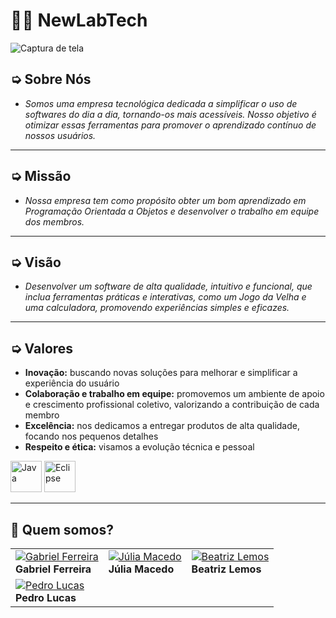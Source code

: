 # 🧑‍💻 **NewLabTech** 


![Captura de tela](https://github.com/user-attachments/assets/3dfb3d16-a8ea-43ca-94de-5cc8d7610a68)

## ➭ Sobre Nós

- _Somos uma empresa tecnológica dedicada a simplificar o uso de softwares do dia a dia, tornando-os mais acessíveis. Nosso objetivo é otimizar essas ferramentas para promover o aprendizado contínuo de nossos usuários._

---

## ➭ Missão

- _Nossa empresa tem como propósito obter um bom aprendizado em Programação Orientada a Objetos e desenvolver o trabalho em equipe dos membros._

---

## ➭ Visão

- _Desenvolver um software de alta qualidade, intuitivo e funcional, que inclua ferramentas práticas e interativas, como um Jogo da Velha e uma calculadora, promovendo experiências simples e eficazes._

---

## ➭ Valores

- **Inovação:** buscando novas soluções para melhorar e simplificar a experiência do usuário
- **Colaboração e trabalho em equipe:** promovemos um ambiente de apoio e crescimento profissional coletivo, valorizando a contribuição de cada membro
- **Excelência:** nos dedicamos a entregar produtos de alta qualidade, focando nos pequenos detalhes
- **Respeito e ética:** visamos a evolução técnica e pessoal

<div>
  <img width="50" src="https://cdn.jsdelivr.net/gh/devicons/devicon@latest/icons/java/java-original.svg" alt="Java"/>
  <img width="50" src="https://cdn.jsdelivr.net/gh/devicons/devicon@latest/icons/eclipse/eclipse-original.svg" alt="Eclipse"/>
</div>

---
## 👥 Quem somos?

|   |   |   |
|---|---|---|
| [![Gabriel Ferreira](https://avatars.githubusercontent.com/Gabrielzab?s=300)](https://github.com/Gabrielzab) <br> **Gabriel Ferreira** | [![Júlia Macedo](https://avatars.githubusercontent.com/juliamacedo63?s=140)](https://github.com/juliamacedo63) <br> **Júlia Macedo** | [![Beatriz Lemos](https://avatars.githubusercontent.com/BeatrizLemoss?s=140)](https://github.com/BeatrizLemoss) <br> **Beatriz Lemos** 
[![Pedro Lucas](https://avatars.githubusercontent.com/pedro-2603?s=140)](https://github.com/pedro-2603) <br> **Pedro Lucas** |
